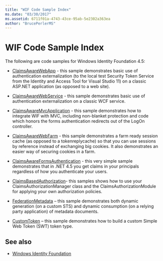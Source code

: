 ```yaml
---
title: "WIF Code Sample Index"
ms.date: "03/30/2017"
ms.assetid: 6711f01a-4743-43ce-95ab-5e2302a363ea
author: "BrucePerlerMS"
---
```


# WIF Code Sample Index

The following are code samples for Windows Identity Foundation 4.5:

- [ClaimsAwareWebApp](https://go.microsoft.com/fwlink/?LinkID=248405) - this sample demonstrates basic use of authentication externalization (to the local test Security Token Service from the Identity and Access Tool for Visual Studio 11) on a classic ASP.NET application (as opposed to a web site).

- [ClaimsAwareWebService](https://go.microsoft.com/fwlink/?LinkID=248406) - this sample demonstrates basic use of authentication externalization on a classic WCF service.

- [ClaimsAwareMvcApplication](https://go.microsoft.com/fwlink/?LinkID=248407) - this sample demonstrates how to integrate WIF with MVC, including non-blanket protection and code which honors the forms authentication redirects out of the LogOn controller.

- [ClaimsAwareWebFarm](https://go.microsoft.com/fwlink/?LinkID=248408) - this sample demonstrates a farm ready session cache (as opposed to a tokenreplycache) so that you can use sessions by reference instead of exchanging big cookies. It also demonstrates an easier way of securing cookies in a farm.

- [ClaimsAwareFormsAuthentication](https://go.microsoft.com/fwlink/?LinkID=248409) - this very simple sample demonstrates that in .NET 4.5 you get claims in your principals regardless of how you authenticate your users.

- [ClaimsBasedAuthorization](https://go.microsoft.com/fwlink/?LinkID=248410)- this samples shows how to use your ClaimsAuthorizationManager class and the ClaimsAuthorizationModule for applying your own authorization policies.

- [FederationMetadata](https://go.microsoft.com/fwlink/?LinkID=248411) – this sample demonstrates both dynamic generation (on a custom STS) and dynamic consumption (on a relying party application) of metadata documents.

- [CustomToken](https://go.microsoft.com/fwlink/?LinkID=248412) – this sample demonstrates how to build a custom Simple Web Token (SWT) token type.

## See also

- [Windows Identity Foundation](../../../docs/framework/security/index.md)
